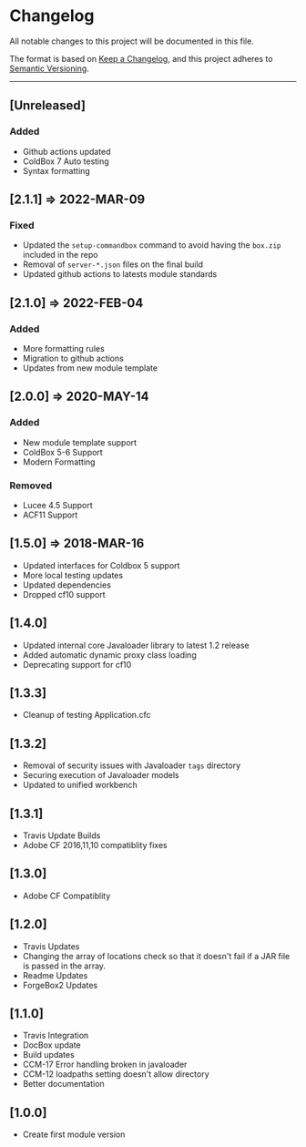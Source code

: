 # Changelog

All notable changes to this project will be documented in this file.

The format is based on [Keep a Changelog](https://keepachangelog.com/en/1.0.0/),
and this project adheres to [Semantic Versioning](https://semver.org/spec/v2.0.0.html).

----

## [Unreleased]

### Added

- Github actions updated
- ColdBox 7 Auto testing
- Syntax formatting

## [2.1.1] => 2022-MAR-09

### Fixed

- Updated the `setup-commandbox` command to avoid having the `box.zip` included in the repo
- Removal of `server-*.json` files on the final build
- Updated github actions to latests module standards

## [2.1.0] => 2022-FEB-04

### Added

- More formatting rules
- Migration to github actions
- Updates from new module template

## [2.0.0] => 2020-MAY-14

### Added

- New module template support
- ColdBox 5-6 Support
- Modern Formatting

### Removed

- Lucee 4.5 Support
- ACF11 Support

## [1.5.0] => 2018-MAR-16

- Updated interfaces for Coldbox 5 support
- More local testing updates
- Updated dependencies
- Dropped cf10 support

## [1.4.0]

- Updated internal core Javaloader library to latest 1.2 release
- Added automatic dynamic proxy class loading
- Deprecating support for cf10

## [1.3.3]

- Cleanup of testing Application.cfc

## [1.3.2]

- Removal of security issues with Javaloader `tags` directory
- Securing execution of Javaloader models
- Updated to unified workbench

## [1.3.1]

- Travis Update Builds
- Adobe CF 2016,11,10 compatiblity fixes

## [1.3.0]

- Adobe CF Compatiblity

## [1.2.0]

- Travis Updates
- Changing the array of locations check so that it doesn't fail if a JAR file is passed in the array.
- Readme Updates
- ForgeBox2 Updates

## [1.1.0]

- Travis Integration
- DocBox update
- Build updates
- CCM-17 Error handling broken in javaloader
- CCM-12 loadpaths setting doesn't allow directory
- Better documentation

## [1.0.0]

- Create first module version
